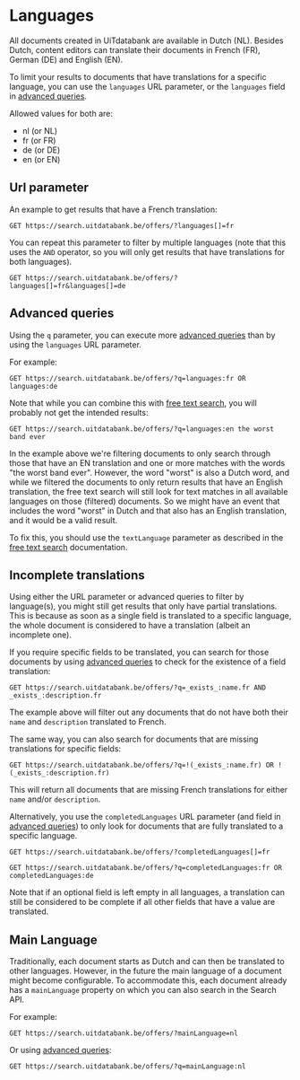 # Languages

All documents created in UiTdatabank are available in Dutch \(NL\). Besides Dutch, content editors can translate their documents in French \(FR\), German \(DE\) and English \(EN\).

To limit your results to documents that have translations for a specific language, you can use the `languages` URL parameter, or the `languages` field in [advanced queries](/advanced-queries.md).

Allowed values for both are:

* nl \(or NL\)
* fr \(or FR\)
* de \(or DE\)
* en \(or EN\)

## Url parameter

An example to get results that have a French translation:

```
GET https://search.uitdatabank.be/offers/?languages[]=fr
```

You can repeat this parameter to filter by multiple languages \(note that this uses the `AND` operator, so you will only get results that have translations for both languages\).

```
GET https://search.uitdatabank.be/offers/?languages[]=fr&languages[]=de
```

## Advanced queries

Using the `q` parameter, you can execute more [advanced queries](/advanced-queries.md) than by using the `languages` URL parameter.

For example:

```
GET https://search.uitdatabank.be/offers/?q=languages:fr OR languages:de
```

Note that while you can combine this with [free text search](/free-text-search.md), you will probably not get the intended results:

```
GET https://search.uitdatabank.be/offers/?q=languages:en the worst band ever
```

In the example above we're filtering documents to only search through those that have an EN translation and one or more matches with the words "the worst band ever". However, the word "worst" is also a Dutch word, and while we filtered the documents to only return results that have an English translation, the free text search will still look for text matches in all available languages on those \(filtered\) documents. So we might have an event that includes the word "worst" in Dutch and that also has an English translation, and it would be a valid result.

To fix this, you should use the `textLanguage` parameter as described in the [free text search](/free-text-search.md) documentation.

## Incomplete translations

Using either the URL parameter or advanced queries to filter by language\(s\), you might still get results that only have partial translations. This is because as soon as a single field is translated to a specific language, the whole document is considered to have a translation \(albeit an incomplete one\).

If you require specific fields to be translated, you can search for those documents by using [advanced queries](/advanced-queries.md) to check for the existence of a field translation:

```
GET https://search.uitdatabank.be/offers/?q=_exists_:name.fr AND _exists_:description.fr
```

The example above will filter out any documents that do not have both their `name` and `description` translated to French.

The same way, you can also search for documents that are missing translations for specific fields:

```
GET https://search.uitdatabank.be/offers/?q=!(_exists_:name.fr) OR !(_exists_:description.fr)
```

This will return all documents that are missing French translations for either `name` and/or `description`.

Alternatively, you use the `completedLanguages` URL parameter \(and field in [advanced queries](/advanced-queries.md)\) to only look for documents that are fully translated to a specific language.

```
GET https://search.uitdatabank.be/offers/?completedLanguages[]=fr
```

```
GET https://search.uitdatabank.be/offers/?q=completedLanguages:fr OR completedLanguages:de
```

Note that if an optional field is left empty in all languages, a translation can still be considered to be complete if all other fields that have a value are translated.

## Main Language

Traditionally, each document starts as Dutch and can then be translated to other languages. However, in the future the main language of a document might become configurable. To accommodate this, each document already has a `mainLanguage` property on which you can also search in the Search API.

For example:

```
GET https://search.uitdatabank.be/offers/?mainLanguage=nl
```

Or using [advanced queries](/advanced-queries.md):

```
GET https://search.uitdatabank.be/offers/?q=mainLanguage:nl
```



